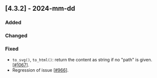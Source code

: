 ## [4.3.2] - 2024-mm-dd

### Added

### Changed
      
### Fixed
- `to_svg()`, `to_html()`: return the content as string if no "path" is given. [[#1067](https://github.com/JetBrains/lets-plot/issues/1067)].
- Regression of issue [[#966](https://github.com/JetBrains/lets-plot/issues/966)].